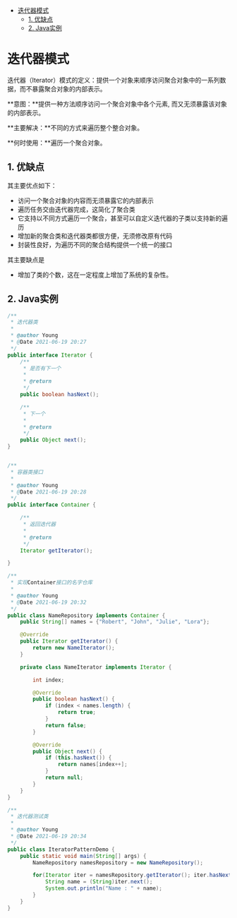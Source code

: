 - [迭代器模式](#迭代器模式)
  - [1. 优缺点](#1-优缺点)
  - [2. Java实例](#2-java实例)

# 迭代器模式

迭代器（Iterator）模式的定义：提供一个对象来顺序访问聚合对象中的一系列数据，而不暴露聚合对象的内部表示。

**意图：**提供一种方法顺序访问一个聚合对象中各个元素, 而又无须暴露该对象的内部表示。

**主要解决：**不同的方式来遍历整个整合对象。

**何时使用：**遍历一个聚合对象。

## 1. 优缺点

其主要优点如下：

- 访问一个聚合对象的内容而无须暴露它的内部表示
- 遍历任务交由迭代器完成，这简化了聚合类
- 它支持以不同方式遍历一个聚合，甚至可以自定义迭代器的子类以支持新的遍历
- 增加新的聚合类和迭代器类都很方便，无须修改原有代码
- 封装性良好，为遍历不同的聚合结构提供一个统一的接口

其主要缺点是

- 增加了类的个数，这在一定程度上增加了系统的复杂性。

## 2. Java实例

```java
/**
 * 迭代器类
 *
 * @author Young
 * @Date 2021-06-19 20:27
 */
public interface Iterator {
    /**
     * 是否有下一个
     *
     * @return
     */
    public boolean hasNext();

    /**
     * 下一个
     *
     * @return
     */
    public Object next();
}


/**
 * 容器类接口
 *
 * @author Young
 * @Date 2021-06-19 20:28
 */
public interface Container {

    /**
     * 返回迭代器
     *
     * @return
     */
    Iterator getIterator();

}

/**
 * 实现Container接口的名字仓库
 *
 * @author Young
 * @Date 2021-06-19 20:32
 */
public class NameRepository implements Container {
    public String[] names = {"Robert", "John", "Julie", "Lora"};

    @Override
    public Iterator getIterator() {
        return new NameIterator();
    }

    private class NameIterator implements Iterator {

        int index;

        @Override
        public boolean hasNext() {
            if (index < names.length) {
                return true;
            }
            return false;
        }

        @Override
        public Object next() {
            if (this.hasNext()) {
                return names[index++];
            }
            return null;
        }
    }
}

/**
 * 迭代器测试类
 *
 * @author Young
 * @Date 2021-06-19 20:34
 */
public class IteratorPatternDemo {
    public static void main(String[] args) {
        NameRepository namesRepository = new NameRepository();

        for(Iterator iter = namesRepository.getIterator(); iter.hasNext();){
            String name = (String)iter.next();
            System.out.println("Name : " + name);
        }
    }
}
```